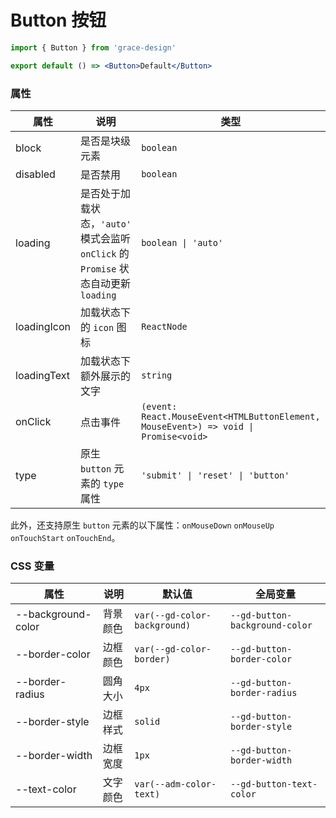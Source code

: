 # Button 按钮

```jsx
import { Button } from 'grace-design'

export default () => <Button>Default</Button>
```

### 属性

| 属性        | 说明                                                                                | 类型                                                                                | 默认值                                |
| ----------- | ----------------------------------------------------------------------------------- | ----------------------------------------------------------------------------------- | ------------------------------------- |
| block       | 是否是块级元素                                                                      | `boolean`                                                                           | `false`                               |
| disabled    | 是否禁用                                                                            | `boolean`                                                                           | `false`                               |
| loading     | 是否处于加载状态，`'auto'` 模式会监听 `onClick` 的 `Promise` 状态自动更新 `loading` | `boolean \| 'auto'`                                                                 | `false`                               |
| loadingIcon | 加载状态下的 `icon` 图标                                                            | `ReactNode`                                                                         | `<DotLoading color='currentColor' />` |
| loadingText | 加载状态下额外展示的文字                                                            | `string`                                                                            | -                                     |
| onClick     | 点击事件                                                                            | `(event: React.MouseEvent<HTMLButtonElement, MouseEvent>) => void \| Promise<void>` | -                                     |
| type        | 原生 `button` 元素的 `type` 属性                                                    | `'submit' \| 'reset' \| 'button'`                                                   | `'button'`                            |

此外，还支持原生 `button` 元素的以下属性：`onMouseDown` `onMouseUp` `onTouchStart` `onTouchEnd`。

### CSS 变量

| 属性               | 说明     | 默认值                       | 全局变量                       |
| ------------------ | -------- | ---------------------------- | ------------------------------ |
| --background-color | 背景颜色 | `var(--gd-color-background)` | `--gd-button-background-color` |
| --border-color     | 边框颜色 | `var(--gd-color-border)`     | `--gd-button-border-color`     |
| --border-radius    | 圆角大小 | `4px`                        | `--gd-button-border-radius`    |
| --border-style     | 边框样式 | `solid`                      | `--gd-button-border-style`     |
| --border-width     | 边框宽度 | `1px`                        | `--gd-button-border-width`     |
| --text-color       | 文字颜色 | `var(--adm-color-text)`      | `--gd-button-text-color`       |
